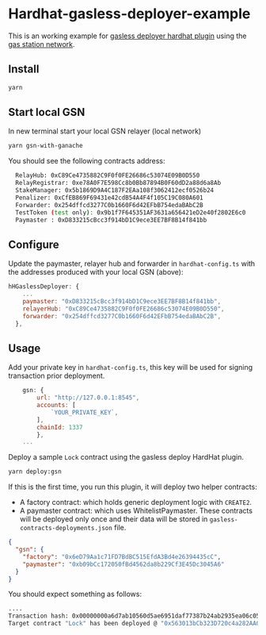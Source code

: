 # Hardhat-gasless-deployer-example

This is an working example for [gasless deployer hardhat plugin](https://www.npmjs.com/package/hardhat-gasless-deployer) using the [gas station network](https://opengsn.org/).


## Install
```bash
yarn
```

## Start local GSN
In new terminal start your local GSN relayer (local network)
```bash
yarn gsn-with-ganache
```

You should see the following contracts address:

```bash
  RelayHub: 0xC89Ce4735882C9F0f0FE26686c53074E09B0D550
  RelayRegistrar: 0xe78A0F7E598Cc8b0Bb87894B0F60dD2a88d6a8Ab
  StakeManager: 0x5b1869D9A4C187F2EAa108f3062412ecf0526b24
  Penalizer: 0xCfEB869F69431e42cdB54A4F4f105C19C080A601
  Forwarder: 0x254dffcd3277C0b1660F6d42EFbB754edaBAbC2B
  TestToken (test only): 0x9b1f7F645351AF3631a656421eD2e40f2802E6c0
  Paymaster : 0xD833215cBcc3f914bD1C9ece3EE7BF8B14f841bb
```

## Configure
Update the paymaster, relayer hub and forwarder in `hardhat-config.ts` with the addresses produced with your local GSN (above):

```javascript
hHGaslessDeployer: {
    ...
    paymaster: "0xD833215cBcc3f914bD1C9ece3EE7BF8B14f841bb",
    relayerHub: "0xC89Ce4735882C9F0f0FE26686c53074E09B0D550",
    forwarder: "0x254dffcd3277C0b1660F6d42EFbB754edaBAbC2B",
  },
```

## Usage

Add your private key in `hardhat-config.ts`, this key will be used for signing transaction prior deployment.
```javascript 
    gsn: {
        url: "http://127.0.0.1:8545",
        accounts: [
            `YOUR_PRIVATE_KEY`,
        ],
        chainId: 1337
        },
    ...
```

Deploy a sample `Lock` contract using the gasless deploy HardHat plugin.

```bash
yarn deploy:gsn
```

If this is the first time, you run this plugin, it will deploy two helper contracts:
- A factory contract: which holds generic deployment logic with `CREATE2`.
- A paymaster contract: which uses WhitelistPaymaster. These contracts will be deployed only once and their data will be stored in `gasless-contracts-deployments.json` file.
```json
{
  "gsn": {
    "factory": "0x6eD79Aa1c71FD7BdBC515EfdA3Bd4e26394435cC",
    "paymaster": "0xb09bCc172050fBd4562da8b229Cf3E45Dc3045A6"
  }
}
```

You should expect something as follows:
```bash
....
Transaction hash: 0x00000000a6d7ab10560d5ae6951daf77387b24ab2935ea06c05eaa3595dc78d1
Target contract "Lock" has been deployed @ "0x563013bCb323D720c4a282AA060552cCE3860c85"
```